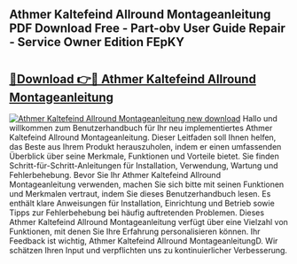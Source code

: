 ## Athmer Kaltefeind Allround Montageanleitung PDF Download Free - Part-obv User Guide Repair - Service Owner Edition FEpKY

# <h2><a href="http://df6pc9.blite.top/?on=Athmer+Kaltefeind+Allround+Montageanleitung">🔗Download 👉🔴 Athmer Kaltefeind Allround Montageanleitung</a></h2>

[![Athmer Kaltefeind Allround Montageanleitung new download](https://i.imgur.com/lujVjoI.png)](http://df6pc9.blite.top/?on=Athmer+Kaltefeind+Allround+Montageanleitung)
Hallo und willkommen zum Benutzerhandbuch für Ihr neu implementiertes Athmer Kaltefeind Allround Montageanleitung. Dieser Leitfaden soll Ihnen helfen, das Beste aus Ihrem Produkt herauszuholen, indem er einen umfassenden Überblick über seine Merkmale, Funktionen und Vorteile bietet. Sie finden Schritt-für-Schritt-Anleitungen für Installation, Verwendung, Wartung und Fehlerbehebung. Bevor Sie Ihr Athmer Kaltefeind Allround Montageanleitung verwenden, machen Sie sich bitte mit seinen Funktionen und Merkmalen vertraut, indem Sie dieses Benutzerhandbuch lesen. Es enthält klare Anweisungen für Installation, Einrichtung und Betrieb sowie Tipps zur Fehlerbehebung bei häufig auftretenden Problemen. Dieses Athmer Kaltefeind Allround Montageanleitung verfügt über eine Vielzahl von Funktionen, mit denen Sie Ihre Erfahrung personalisieren können. Ihr Feedback ist wichtig, Athmer Kaltefeind Allround MontageanleitungD. Wir schätzen Ihren Input und verpflichten uns zu kontinuierlicher Verbesserung.

